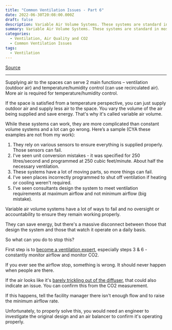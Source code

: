 ```yaml
---
title: "Common Ventilation Issues - Part 6"
date: 2022-06-30T20:08:00.000Z
draft: false
description: Variable Air Volume Systems. These systems are standard in most places, but a lot can go wrong causing poor ventilation. Here’s an explanation.
summary: Variable Air Volume Systems. These systems are standard in most places, but a lot can go wrong causing poor ventilation. Here’s an explanation.
categories:
  - Ventilation, Air Quality and CO2
  - Common Ventilation Issues
tags:
  - Ventilation
---
```

[Source](https://twitter.com/joeyfox85/status/1542600864329875460)

---

Supplying air to the spaces can serve 2 main functions – ventilation (outdoor air) and temperature/humidity control (can use recirculated air). More air is required for temperature/humidity control.

If the space is satisfied from a temperature perspective, you can just supply outdoor air and supply less air to the space. You vary the volume of the air being supplied and save energy. That's why it's called variable air volume.

While these systems can work, they are more complicated than constant volume systems and a lot can go wrong. Here’s a sample (CYA these examples are not from my work):
1. They rely on various sensors to ensure everything is supplied properly. Those sensors can fail.
2. I've seen unit conversion mistakes - it was specified for 250 litres/second and programmed at 250 cubic feet/minute. About half the necessary ventilation.
3. These systems have a lot of moving parts, so more things can fail. 
4. I've seen places incorrectly programmed to shut off ventilation if heating or cooling weren't required.
5. I've seen consultants design the system to meet ventilation requirements at maximum airflow and not minimum airflow (big mistake).

Variable air volume systems have a lot of ways to fail and no oversight or accountability to ensure they remain working properly.

They can save energy, but there's a massive disconnect between those that design the system and those that watch it operate on a daily basis.

So what can you do to stop this?

First step is to [become a ventilation expert](/tweets/ventilation-training/), especially steps 3 & 6 - constantly monitor airflow and monitor CO2.

If you ever see the airflow stop, something is wrong. It should never happen when people are there.

If the air looks like it's [barely trickling out of the diffuser](https://twitter.com/joeyfox85/status/1512128635528003586), that could also indicate an issue. You can confirm this from the CO2 measurement.

If this happens, tell the facility manager there isn't enough flow and to raise the minimum airflow rate. 

Unfortunately, to properly solve this, you would need an engineer to investigate the original design and an air balancer to confirm it's operating properly.
